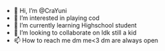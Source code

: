 - 👋 Hi, I’m @CraYuni
- 👀 I’m interested in playing cod
- 🌱 I’m currently learning Highschool student
- 💞️ I’m looking to collaborate on Idk still a kid
- 📫 How to reach me dm me<3 dm are always open
<!---
CraYuni/CraYuni is a ✨ special ✨ repository because its `README.md` (this file) appears on your GitHub profile.
You can click the Preview link to take a look at your changes.
---> 
